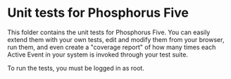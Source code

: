 Unit tests for Phosphorus Five
========

This folder contains the unit tests for Phosphorus Five. You can easily extend them with your own tests, edit and modify them
from your browser, run them, and even create a "coverage report" of how many times each Active Event in your system is invoked
through your test suite.

To run the tests, you must be logged in as root.



